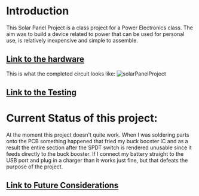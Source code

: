 # Introduction
This Solar Panel Project is a class project for a Power Electronics class. The aim was to build a device related to power that can be used for personal use, is relatively inexpensive and simple to assemble.

## [Link to the hardware](https://github.com/PhongTPham/Solar-Panel-Project/wiki#hardware)

This is what the completed circuit looks like:
![solarPanelProject](https://user-images.githubusercontent.com/49416883/84355762-02d28e00-ab78-11ea-828d-83197e9c9317.jpeg)

## [Link to the Testing](https://github.com/PhongTPham/Solar-Panel-Project/wiki#testing)

# Current Status of this project:
At the moment this project doesn't quite work. When I was soldering parts onto the PCB something happened that fried my buck booster IC and as a result the entire section after the SPDT switch is rendered unusable since it feeds directly to the buck booster. If I connect my battery straight to the USB port and plug in a charger than it works just fine, but that defeats the purpose of the project.

## [Link to Future Considerations](https://github.com/PhongTPham/Solar-Panel-Project/wiki#future-considerations)
